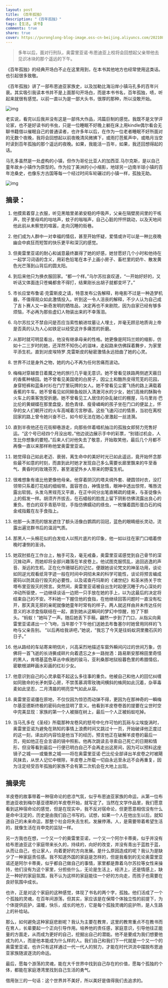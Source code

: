 ```yaml
---
layout: post
title: 《百年孤独》
description: "《百年孤独》"
tags: [生活, 读书]
comments: true
share: true
cover: https://puronglong-blog-image.oss-cn-beijing.aliyuncs.com/20210818130653.png
---
```


<!-- more -->

> 多年以后，面对行刑队，奥雷里亚诺·布恩迪亚上校将会回想起父亲带他去见识冰块的那个遥远的下午。

《百年孤独》的经典开场白不止在这里用到，在本书其他地方也经常使用这类话。也引起很多致敬。

《百年孤独》讲了一部布恩迪亚家族史，以及加勒比海沿岸小镇马孔多的百年兴衰。其实吸引我读本书并不是上面那句开场白，而是本书书名，百年孤独，啧，听起来就很有感觉。以前一直以为是一部大头书，很厚的那种，所以没敢开始。

![img](https://puronglong-blog-image.oss-cn-beijing.aliyuncs.com/20210818132656.png)

老实说，看完以后我并没有这是一部伟大作品，鸿篇巨制的感觉。我既不是文学评论家，也不是好读书的书虫，只是一位睡眠不好晚上躺在床上用kindle偶尔看会无聊书籍借以催眠自己的普通读者，也许多年以后，在作为一位老者睡眠不好所面对的无数个夜晚，我将会回想起以前夜晚清风微拂下，或雨打芭蕉声中，或皓月当空时读到百年孤独的那个遥远的夜晚。如果，我能活一百年，如果，我还回想得起的话。

马孔多虽然是一处虚构的小镇，但作为哥伦比亚人的加西亚.马尔克斯，是以自己童年故乡小镇作为原型的。作为拉丁美洲的小小缩影，地球另一边南半球小镇的百年沧桑史，也像东方古国等每一个经过时间车轮碾过的小镇一样，孤独无助。

![img](https://puronglong-blog-image.oss-cn-beijing.aliyuncs.com/20210818133042.png)

## 摘录：

1. 他摸索着穿上衣服，听见黑暗里弟弟安稳的呼吸声，父亲在隔壁房间里的干咳声，院子里母鸡的咕咕声，蚊子的嗡嗡声，自己心脏的怦怦跳动，以及天地间他此前从未察觉的喧嚣，走向沉睡的街巷。

2. 他们成为人群中一对幸福的情侣，甚至开始怀疑，爱情或许可以是一种比夜晚幽会中疯狂而短暂的快乐更平和深沉的感觉。

3. 但奥雷里亚诺的耐心和诚意最终赢得了她的好感，她甘愿好几个小时和他待在一起学习词语的含义，用彩色铅笔在本子上画小房子、畜栏里的奶牛、散发黄色光芒落到山背后的圆太阳。

4. 到后来他只为换衣服回家。“都一个样。”乌尔苏拉哀叹道，“一开始好好的，又听话又体面连只苍蝇都舍不得打，结果刚长出胡子就都变坏了。”

5. 市长应堂布鲁诺·克雷斯皮之请，特意发布公告解释，称电影不过是一种造梦机器，不值得观众如此激情投入。听到这一令人沮丧的解释，不少人认为自己成了吉卜赛人又一新奇发明的牺牲品，决定再也不来剧院，因为自家已经有够多烦恼，不必再为那些虚幻人物装出来的不幸落泪。

6. 乌尔苏拉又不禁自问是否应当索性躺进坟墓让人埋土，并毫无顾忌地质询上帝是否真的认为人心如铁足以经受这许多痛苦的折磨。

7. 从那时就可明显看出，他没有继承母亲的性格。她更像是阿玛兰妲的缩影，仿如十二三岁时的她，还浑然不知伤心的滋味，走起路来仿佛踩着舞步，为家里平添生机，直到对皮埃特罗.克雷斯皮的秘密激情永远扭曲了她的心灵。

8. 世界不过是身外之物，她的内心不再为任何苦痛而波动。

9. 梅梅对穿越昔日着魔之地的旅行几乎毫无意识。她不曾看见铁路两侧遮天蔽日的香蕉种植园。她不曾看见美国佬的白房子，因尘土和酷热变得荒芜的花园，身穿短裤和蓝条衬衫在门厅里玩牌的女人。她不曾看见尘雾飞扬的路上满载着香蕉的牛车。她不曾看见如同鲱鱼般跃入清澈河水的少女，她们高耸的酥胸令火车上的乘客饱受折磨。她不曾看见工人居住的杂乱破烂的棚屋，马乌里肖·巴比伦的黄蝴蝶在那里盘旋，脸色青绿、瘦骨嶙峋的孩子坐在门口的便盆上，怀孕的女人们朝开过的火车高喊着污言秽语。这些飞速闪过的情景，当初在离校回家的路上曾令她兴奋不已，如今却无法在她心里激起一丝涟漪。

10. 直到半夜他还在花街柳巷游走，向那些伴着唱机抽泣的孤独女郎努力兜售好运。“这个号已经四个月没出啦，”他边说边展示手中的彩票，“别错过机会，人生比你想象的要短。”后来人们对他失去了敬意，开始取笑他，最后几个月都不再像一直以来那样称他堂奥雷里亚诺。

11. 她觉得自己如此老迈、衰弱，离生命中的美好时光已如此遥远，竟开始怀念那些最不如意的时刻，而直到此时她才发现自己多么需要长廊里飘来的牛至香气、黄昏时的玫瑰芬芳，甚至渴望外乡人带来的野蛮生机。

12. 很难想象有谁比他更像他母亲。他穿着阴沉的塔夫绸外套、硬圆领衬衣，没打领带只系着打花结的细缎带。面容苍白，神情怠惰，眼神中透出惊愕，嘴唇流露出软弱。头发乌黑锃亮又平直，在正中间分出笔直稀疏的缝来，与圣徒像头上的假发一样。胡须齐齐拔去，在石蜡般的脸庞上留下阴影仿佛流露出良心的重负。苍白的双手青筋毕现，手指仿佛蠕动的绦虫，一枚镶着圆形蛋白石的纯金戒指戴在左手食指上。

13. 他那一头漂亮的银发遮住了额头活像白鹦鹉的羽冠，蓝色的眼睛细长灵动，流露出遍览群书后的温润气质。

14. 那黑人一头棉花似的白发给人以照片底片的印象，他一如以往在家门口唱着傍晚时凄恻的圣诗。

15. 她双肘抵在工作台上，触手可及，毫无戒备，奥雷里亚诺感觉到自己骨节的深沉耸动声，而她却将全部兴趣落在羊皮卷上。他试图克服慌乱，追回逃逸的声音、渐远的生机、正在化作珊瑚石的记忆，便跟她谈论梵文的神圣功用，谈论如同逆光观看纸背字迹一般在时间中洞彻未来的科学可能性，谈论将预言编成密码以防其自行毁灭的必要性，以及诺查丹玛斯的《诸世纪》和圣米扬关于坎塔布里亚毁灭的预言。突然间，奥雷里亚诺被自出生时起便沉睡于内心深处的冲动所驱使，一边继续谈话一边把一只手放在她的手上，以为这最后的决定将结束自己的不安。不料她一下握住他的食指，在他继续回答问题时一直没有松开，那天真无邪的亲昵就像她童年时常有的样子。两人就这样由并未传达任何意义的冰凉食指联结在一起，直到她从这瞬间的梦幻中惊醒，拍了下额头。“蚂蚁！”她叫了一声。随后她丢下手稿，翩然一步到了门口，从指尖向奥雷里亚诺递出一个飞吻，当年那个下午他们送她去布鲁塞尔时她曾用同样的飞吻与父亲告别。 “以后再给我讲吧，”她说，“我忘了今天是往蚂蚁洞里撒石灰的日子。”

16. 他从路经的车站寄来明信片，兴高采烈地描述车窗外瞬间闪过的世间万象，仿佛将一首飞逝的长诗撕成碎片向着遗忘之乡一路抛洒：路易斯安那棉田里奇怪的黑人，肯塔基蓝色草丛中疾驰的骏马，亚利桑那地狱般暮色里的希腊情侣，密歇根湖畔画水彩画的红衫少女。

17. 他意识到自己的心灵承载不起这么多往事的重负。他被自己和他人的回忆纠缠如同致命的长矛刺穿心房，不禁羡慕凋零玫瑰间横斜的蛛网如此沉着，杂草毒麦如此坚忍，二月清晨的明亮空气如此从容。

18. 奥雷里亚诺僵在原地，不仅仅因为惊恐而动弹不得，更因为在那神奇的一瞬梅尔基亚德斯终极的密码向他显明了意义。他看到羊皮卷卷首的提要在尘世时空中完美显现：家族的第一个人被捆在树上，最后一个人正被蚂蚁吃掉。

19. 当马孔多在《圣经》所载那种龙卷风的怒号中化作可怕的瓦砾与尘埃旋涡时，奥雷里亚诺为避免在熟知的事情上浪费时间又跳过十一页，开始破译他正度过的这一刻，译出的内容恰是他当下的经历，预言他正在破解羊皮卷的最后一页，宛如他正在会言语的镜中照影。他再次跳读去寻索自己死亡的日期和情形，但没等看到最后一行便已明白自己不会再走出这房间，因为可以预料这座镜子之城——或蜃景之城——将在奥雷里亚诺·巴比伦全部译出羊皮卷之时被飓风抹去，从世人记忆中根除，羊皮卷上所载一切自永远至永远不会再重复，因为注定经受百年孤独的家族不会有第二次机会在大地上出现。

## 摘录完

羊皮卷的故事带着一种宿命论的悲凉气氛，似乎布恩迪亚家族的命运，从第一位布恩迪亚收到梅尔基亚德斯的羊皮卷开始，就写定了。当然在文学作品里，我们愿意看到这种宿命论的感觉，但是在现实中，我不反对宿命论，但更愿意相信没有什么是命中注定的，历史是由我们自己书写的。试想，如果一个人在他出生以后，就知道自己的未来命运，那整个社会将失去生机，发展停滞。人，是需要带着希望生活的，就像生活在肖申克的监狱一样。

另一方我也在想，一个又一个的奥雷里亚诺，一个又一个阿尔卡蒂奥，似乎并没有给布恩迪亚这个家庭带来长久的，持续的，向好的改变，并没有青出于蓝胜于蓝，从而让自己，也让家人，向着更好的方向发展。是什么原因造成的呢？我认为是缺少了一种家庭责任感。我不知道外国的家庭是怎样的，但是我看到的无论奥雷里亚诺还是阿尔卡蒂奥，似乎都自己做自己的事情，家里都是靠着乌尔苏拉等女性来操持，他们没有为这个家里，分担些什么，无论是生活上，经济上，还是情感上，缺乏一种好的家庭氛围，我不认为这样的家庭能往一个好的方向走，而孩子也需要在良好氛围中成长。

也许，正是对这个家庭的这种感觉，体现了书名的两个字，孤独。他们活成了一个个孤独的灵魂，在百年间游荡，但其实，家应该是在保障个体独立性的前提下，为个体提供庇护，温暖，快乐，成长的地方，它是每个孤独灵魂的庇护所，是人生路上的补给站。

那么，如何避免这种家庭悲剧呢？我认为主要在教育，这里的教育重点不在教书而在育人，长辈要起一个正向引导作用。培养他的责任感，家庭意识，引导他往正能量的方面走，从而成为更好的自己，挖掘出自己的潜能。他不是要成为我们想要他成为的人，而是他本能成为什么样的人。我们自己和我们下一代就是一个又一个的奥雷里亚诺，也许只有这样通过一代一代人的努力，才能在时代洪流中摆脱布恩迪亚家族随波逐流的命运。

最后，愿每个游荡的灵魂，能在大千世界中找到自己存在的价值，愿每个孤独的个体，都能在家庭港湾里找到自己生活的勇气。

借用张三的一句话：这个世界并不美好，所以美好是值得我们去追求的。
